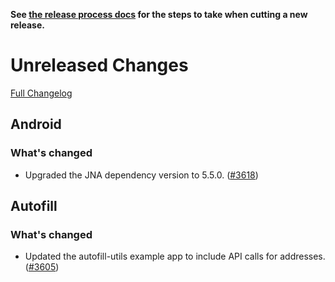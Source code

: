 **See [the release process docs](docs/howtos/cut-a-new-release.md) for the steps to take when cutting a new release.**

# Unreleased Changes

[Full Changelog](https://github.com/mozilla/application-services/compare/v64.0.0...main)

## Android

### What's changed ###

- Upgraded the JNA dependency version to 5.5.0. ([#3618](https://github.com/mozilla/application-services/pull/3618))

## Autofill

### What's changed ###
- Updated the autofill-utils example app to include API calls for addresses. ([#3605](https://github.com/mozilla/application-services/pull/3605))
